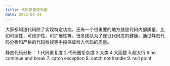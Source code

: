 ```yaml
---
title: 代码质量夜未眠
date: 2022-05-24
---
```


大家都知道代码除了实现特定功能，还有一个很重要的地方就是代码内部质量，比如可读性，可维护性，可扩展性等。很多团队为了保证代码库的健康，通过静态代码分析和严格的代码检视等手段保证检入代码的质量。



静态代码分析：
1.代码重复度
2.代码圈复杂度
3.大类
4.大函数
5.超大行
6.no continue and break
7. catch exception
8. catch not handle
9. null point
